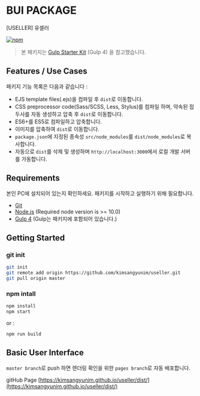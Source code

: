 # BUI PACKAGE
[USELLER] 유셀러

[![npm](https://img.shields.io/npm/v/@jr-cologne/create-gulp-starter-kit.svg)](https://github.com/jr-cologne/gulp-starter-kit)
> 본 패키지는 [Gulp Starter Kit](https://github.com/jr-cologne/gulp-starter-kit) (Gulp 4) 을 참고했습니다.

## Features / Use Cases
패키지 기능 목록은 다음과 같습니다 :  
- EJS template files(.ejs)을 컴파일 후 `dist`로 이동합니다.
- CSS preprocessor code(Sass/SCSS, Less, Stylus)를 컴파일 하며, 약속된 접두사를 자동 생성하고 압축 후 `dist`로 이동합니다.
- ES6+를 ES5로 컴파일하고 압축합니다.
- 이미지를 압축하여 `dist`로 이동합니다.
- `package.json`에 지정된 종속성 `src/node_modules`를 `dist/node_modules`로 복사합니다.
- 자동으로 `dist`를 삭제 및 생성하며 `http://localhost:3000`에서 로컬 개발 서버를 가동합니다.
<!-- - `ES6` 모듈을 사용하여 애플리케이션으로 종속성 가져옵니다. -->


## Requirements

본인 PC에 설치되어 있는지 확인하세요. 패키지를 시작하고 실행하기 위해 필요합니다.

- [Git](https://git-scm.com/)
- [Node.js](https://nodejs.org/en/) (Required node version is >= 10.0)
- [Gulp 4](https://gulpjs.com/) (Gulp는 패키지에 포함되어 있습니다.)


## Getting Started

### git init
<!-- Example: -->
```bash
git init
git remote add origin https://github.com/kimsangyunim/useller.git
git pull origin master
```

### npm intall
<!-- Example: -->
```bash
npm install
npm start
```
or :
```bash
npm run build
```

## Basic User Interface

`master branch`로 push 하면 렌더링 확인을 위한 `pages branch`로 자동 배포합니다.

gitHub Page [https://kimsangyunim.github.io/useller/dist/](https://kimsangyunim.github.io/useller/dist/)
